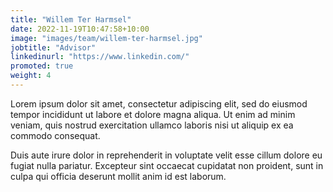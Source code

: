 ```yaml
---
title: "Willem Ter Harmsel"
date: 2022-11-19T10:47:58+10:00
image: "images/team/willem-ter-harmsel.jpg"
jobtitle: "Advisor"
linkedinurl: "https://www.linkedin.com/"
promoted: true
weight: 4
---
```


Lorem ipsum dolor sit amet, consectetur adipiscing elit, sed do eiusmod tempor incididunt ut labore et dolore magna aliqua. Ut enim ad minim veniam, quis nostrud exercitation ullamco laboris nisi ut aliquip ex ea commodo consequat.

Duis aute irure dolor in reprehenderit in voluptate velit esse cillum dolore eu fugiat nulla pariatur. Excepteur sint occaecat cupidatat non proident, sunt in culpa qui officia deserunt mollit anim id est laborum.

